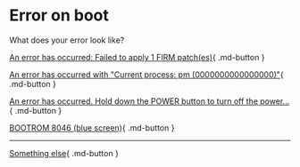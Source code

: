 # Error on boot

What does your error look like?

[An error has occurred: Failed to apply 1 FIRM patch(es)](/troubleshoot/issue/general/outofdate){ .md-button }

[An error has occurred with "Current process: pm (0000000000000000)"](/troubleshoot/issue/general/outofdate){ .md-button }

[An error has occurred. Hold down the POWER button to turn off the power...](/troubleshoot/issue/general/disabled){ .md-button }

[BOOTROM 8046 (blue screen)](/troubleshoot/noboot/bsodcheck){ .md-button }

---

[Something else](/troubleshoot/issue/unknown){ .md-button }
